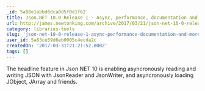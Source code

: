 ```yaml
---
_id: 5a88e1abbd6dca0d5f0d1f62
title: Json.NET 10.0 Release 1 - Async, performance, documentation and more
url: http://james.newtonking.com/archive/2017/03/21/json-net-10-0-release-1-async-performance-documentation-and-more
category: libraries-tools
slug: 'json-net-10-0-release-1-async-performance-documentation-and-more'
user_id: 5a83ce59d6eb0005c4ecda2c
createdOn: '2017-03-31T21:21:52.000Z'
tags: []
---
```


The headline feature in Json.NET 10 is enabling asyncronously reading and writing JSON with JsonReader and JsonWriter, and asyncronously loading JObject, JArray and friends.
